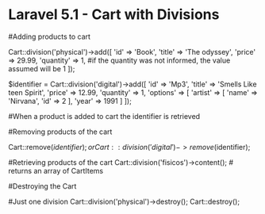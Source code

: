 # Laravel 5.1 - Cart with Divisions

#Adding products to cart

Cart::division('physical')->add([
	'id' => 'Book',
	'title' => 'The odyssey',
	'price' => 29.99,
	'quantity' => 1, #if the quantity was not informed, the value assumed will be 1
]);

$identifier = Cart::division('digital')->add([
	'id' => 'Mp3',
	'title' => 'Smells Like teen Spirit',
	'price' => 12.99,
	'quantity' => 1,
	'options' => [
		'artist' => [
			'name' => 'Nirvana',
			'id' => 2
		],
		'year' => 1991
	]
]);

#When a product is added to cart the identifier is retrieved

#Removing products of the cart

Cart::remove($identifier);
or
Cart::division('digital')->remove($identifier);

#Retrieving products of the cart
Cart::division('fisicos')->content(); # returns an array of CartItems

#Destroying the Cart

#Just one division
Cart::division('physical')->destroy();
Cart::destroy();


